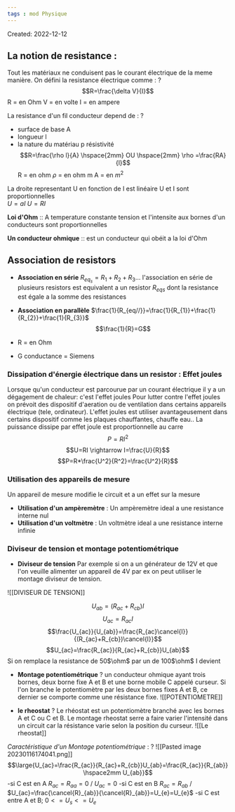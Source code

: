 ```yaml
---
tags : mod Physique
---
```

Created: 2022-12-12

## La notion de resistance : 
Tout les matériaux ne conduisent pas le courant électrique de la meme manière.
On défini la resistance électrique comme : 
?
$$R=\frac{\delta V}{I}$$ 
R = en Ohm
V = en volte 
I = en ampere 
<!--SR:!2023-01-31,13,250-->

La resistance d'un fil conducteur depend de :
?
- surface de base A
- longueur l
- la nature du matériau p résistivité 
$$R=\frac{\rho l}{A} \hspace{2mm} OU \hspace{2mm} \rho =\frac{RA}{l}$$ R = en ohm 
$\rho$ = en ohm m 
A = en $m^2$ 
<!--SR:!2023-01-22,3,248-->



La droite representant U en fonction de I est linéaire U et I sont proportionnelles  
$U=aI$ 
$U=RI$ 

**Loi d'Ohm** :: A temperature constante tension et l'intensite aux bornes d'un conducteurs sont proportionnelles 
<!--SR:!2023-01-19,1,228-->

**Un conducteur ohmique** :: est un conducteur qui obéit a la loi d'Ohm 
<!--SR:!2023-01-21,3,250-->

## Association de resistors 

- **Association en série** $R_{eq_{s}}=R_{1}+R_{2}+R_{3}...$ 
l'association en série de plusieurs resistors est equivalent a un resistor $R_{eqs}$ dont la resistance est égale a la somme des resistances 

- **Association en parallèle** $\frac{1}{R_{eq//}}=\frac{1}{R_{1}}+\frac{1}{R_{2}}+\frac{1}{R_{3}}$ 
 $$\frac{1}{R}=G$$
- R = en Ohm
- G conductance = Siemens 

### Dissipation d'énergie électrique dans un resistor : Effet joules
Lorsque qu'un conducteur est parcourue par un courant électrique il y a un dégagement de chaleur: c'est l'effet joules
Pour lutter contre l'effet joules on prévoit des dispositif d'aeration ou de ventilation dans certains appareils électrique (tele, ordinateur). L'effet joules est utiliser avantageusement dans certains dispositif comme les plaques chauffantes, chauffe eau..
La puissance dissipe par effet joule est proportionnelle au carre
$$P=RI^2$$
$$U=RI \rightarrow I=\frac{U}{R}$$
$$P=R*\frac{U^2}{R^2}=\frac{U^2}{R}$$ 
### Utilisation des appareils de mesure 
Un appareil de mesure modifie le circuit et a un effet sur la mesure 
- **Utilisation d'un ampèremètre** :
Un ampèremètre ideal a une resistance interne nul
-  **Utilisation d'un voltmètre** :
Un voltmètre ideal a une resistance interne infinie 

### Diviseur de tension et montage potentiométrique
- **Diviseur de tension**
Par exemple si on a un générateur de 12V et que l'on veuille alimenter un appareil de 4V par ex on peut utiliser le montage diviseur de tension.

![[DIVISEUR DE TENSION]]

$$U_{ab}=(R_{ac}+R_{cb})I$$
$$U_{ac}=R_{ac}I$$
$$\frac{U_{ac}}{U_{ab}}=\frac{R_{ac}\cancel{I}}{(R_{ac}+R_{cb})\cancel{I}}$$
$$U_{ac}=\frac{R_{ac}}{R_{ac}+R_{cb}}U_{ab}$$
Si on remplace la resistance de 50$\ohm$ par un de 100$\ohm$ I devient

- **Montage potentiométrique**
?
un conducteur ohmique ayant trois bornes, deux borne fixe A et B et une borne mobile C appelé curseur. Si l'on branche le potentiomètre par les deux bornes fixes A et B, ce dernier se comporte comme une résistance fixe.
![[POTENTIOMETRE]]
<!--SR:!2023-01-19,1,228-->

- **le rheostat**
?
Le rhéostat est un potentiomètre branché avec les bornes A et C ou C et B. Le montage rheostat serre a faire varier l'intensité dans un circuit car la résistance varie selon la position du curseur.
![[Le rheostat]]
<!--SR:!2023-01-19,1,228-->

*Caractéristique d'un Montage potentiométrique* :
?
![[Pasted image 20230116174041.png]]
$$\large{U_{ac}=\frac{R_{ac}}{R_{ac}+R_{cb}}U_{ab}=\frac{R_{ac}}{R_{ab}} \hspace2mm U_{ab}}$$
-si C est en A $R_{ac}=R_{aa}=0$ /  $U_{ac}=0$
-si C est en B $R_{ac}=R_{ab}$  /  $U_{ac}=\frac{\cancel{R}_{ab}}{\cancel{R}_{ab}}=U_{e}=U_{e}$ 
-si C est entre A et B; $0<=U_s<=U_e$ 
<!--SR:!2023-01-19,1,230-->